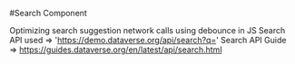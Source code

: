 #Search Component

Optimizing search suggestion network calls using debounce in JS
Search API used => 'https://demo.dataverse.org/api/search?q='
Search API Guide => https://guides.dataverse.org/en/latest/api/search.html